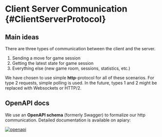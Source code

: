 # Client Server Communication {#ClientServerProtocol}

## Main ideas

There are three types of communication between the client and the server.

1. Sending a move for game session
2. Getting the latest state for game session
3. Everything else (new game room, sessions, statistics, etc.)

We have chosen to use simple **http**-protocol for all of these scenarios. For type 2 requests, simple polling is used.
In the future, types 1 and 2 might be replaced with Websockets or HTTP/2.

## OpenAPI docs

We use an **OpenAPI schema** (formerly Swagger) to formalize our http communication.
Detailed documentation is available on apiary:

[![openapi](https://img.shields.io/badge/Cavoke-passing-success?logo=swagger&logoColor=white&style=for-the-badge)](https://cavoke.docs.apiary.io)
